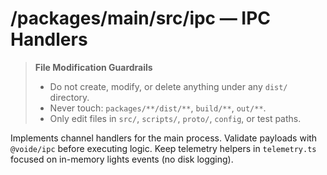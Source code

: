 # /packages/main/src/ipc — IPC Handlers
> **File Modification Guardrails**
> - Do not create, modify, or delete anything under any `dist/` directory.
> - Never touch: `packages/**/dist/**`, `build/**`, `out/**`.
> - Only edit files in `src/`, `scripts/`, `proto/`, `config`, or test paths.


Implements channel handlers for the main process. Validate payloads with
`@voide/ipc` before executing logic. Keep telemetry helpers in `telemetry.ts`
focused on in-memory lights events (no disk logging).
